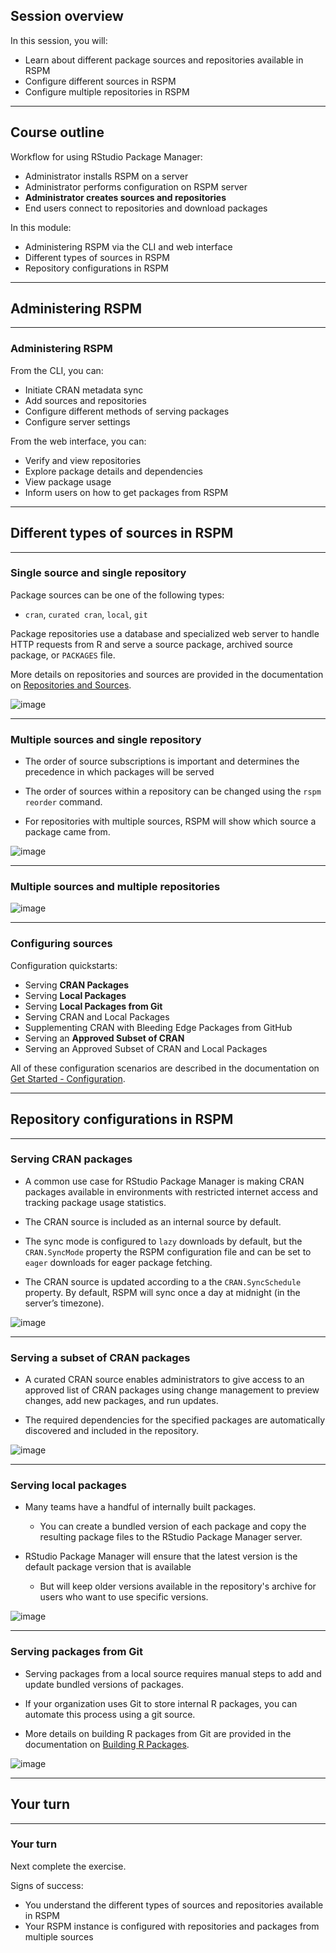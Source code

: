 
## Session overview

In this session, you will:

* Learn about different package sources and repositories available in RSPM
* Configure different sources in RSPM
* Configure multiple repositories in RSPM


---

## Course outline

Workflow for using RStudio Package Manager:

* Administrator installs RSPM on a server
* Administrator performs configuration on RSPM server
* **Administrator creates sources and repositories**
* End users connect to repositories and download packages

In this module:

* Administering RSPM via the CLI and web interface
* Different types of sources in RSPM
* Repository configurations in RSPM

---

## Administering RSPM

---

### Administering RSPM

From the CLI, you can:

* Initiate CRAN metadata sync
* Add sources and repositories
* Configure different methods of serving packages
* Configure server settings

From the web interface, you can:

* Verify and view repositories
* Explore package details and dependencies
* View package usage
* Inform users on how to get packages from RSPM

---

## Different types of sources in RSPM

---

### Single source and single repository

Package sources can be one of the following types:

* `cran`, `curated cran`, `local`, `git`

Package repositories use a database and specialized web server to handle HTTP
requests from R and serve a source package, archived source package, or
`PACKAGES` file.

More details on repositories and sources are provided in the documentation on
[Repositories and Sources](https://docs.rstudio.com/rspm/admin/repositories.html).

![image](assets/rspm-sources-single.png)

---

### Multiple sources and single repository

* The order of source subscriptions is important and determines the precedence in
which packages will be served

* The order of sources within a repository can be changed using the
`rspm reorder` command.

* For repositories with multiple sources, RSPM will show which source a package
came from.

![image](assets/rspm-sources-order.png)

---

### Multiple sources and multiple repositories

![image](assets/rspm-sources-multiple.png)

---

### Configuring sources

Configuration quickstarts:

* Serving **CRAN Packages**
* Serving **Local Packages**
* Serving **Local Packages from Git**
* Serving CRAN and Local Packages
* Supplementing CRAN with Bleeding Edge Packages from GitHub
* Serving an **Approved Subset of CRAN**
* Serving an Approved Subset of CRAN and Local Packages

All of these configuration scenarios are described in the documentation on
[Get Started - Configuration](https://docs.rstudio.com/rspm/admin/quickstarts.html).


---

## Repository configurations in RSPM

---

### Serving CRAN packages

* A common use case for RStudio Package Manager is making CRAN packages available
in environments with restricted internet access and tracking package usage
statistics.

* The CRAN source is included as an internal source by default.

* The sync mode is configured to `lazy` downloads by default, but the
`CRAN.SyncMode` property the RSPM configuration file and can be set to `eager`
downloads for eager package fetching.

* The CRAN source is updated according to a the `CRAN.SyncSchedule` property. By
default, RSPM will sync once a day at midnight (in the server’s timezone).

![image](assets/rspm-source-cran.png)

---

### Serving a subset of CRAN packages

* A curated CRAN source enables administrators to give access to an approved list
of CRAN packages using change management to preview changes, add new packages,
and run updates.

* The required dependencies for the specified packages are automatically
discovered and included in the repository.

![image](assets/rspm-source-cran-subset.png)

---

### Serving local packages

* Many teams have a handful of internally built packages.

    * You can create a bundled version of each package and copy the resulting package files to the RStudio Package Manager server.

* RStudio Package Manager will ensure that the latest version is the default
package version that is available

    * But will keep older versions available in the repository's archive for users who want to use specific versions.

![image](assets/rspm-source-local.png)

---

### Serving packages from Git

* Serving packages from a local source requires manual steps to add and update
bundled versions of packages.

* If your organization uses Git to store internal R packages, you can automate
this process using a git source.

* More details on building R packages from Git are provided in the documentation on
[Building R Packages](https://docs.rstudio.com/rspm/admin/building-packages.html).

![image](assets/rspm-source-git.png)

---

## Your turn

---

### Your turn

Next complete the exercise.

Signs of success:

* You understand the different types of sources and repositories available in RSPM
* Your RSPM instance is configured with repositories and packages from multiple
  sources

